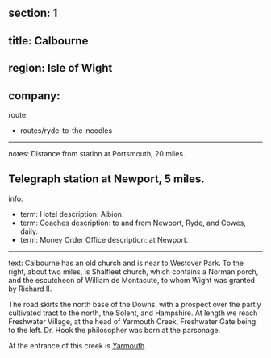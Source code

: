 ﻿section: 1
----
title: Calbourne
----
region: Isle of Wight
----
company:
----
route:
- routes/ryde-to-the-needles
----
notes: Distance from station at Portsmouth, 20 miles.

Telegraph station at Newport, 5 miles.
----
info:
- term: Hotel
  description: Albion.
- term: Coaches
  description: to and from Newport, Ryde, and Cowes, daily.
- term: Money Order Office
  description: at Newport.
----
text: Calbourne has an old church and is near to Westover Park. To the right, about two miles, is Shalfleet church, which contains a Norman porch, and the escutcheon of William de Montacute, to whom Wight was granted by Richard II.

The road skirts the north base of the Downs, with a prospect over the partly cultivated tract to the north, the Solent, and Hampshire. At length we reach Freshwater Village, at the head of Yarmouth Creek, Freshwater Gate being to the left. Dr. Hook the philosopher was born at the parsonage.

At the entrance of this creek is [Yarmouth](/stations/yarmouth).
